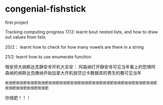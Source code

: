 # congenial-fishstick
first project

Tracking computing progress
17/2:
	learnt bout nested lists, and how to draw out values from lists
 
20/2：
	learnt how to check for how many vowels are there in a string
 
21/2:
	learnt how to use enumerate function
 
哦安师大纳斯达克静安寺开机大吉安：
	阿森纳打开静安寺可见当年看上的恐惧阿森纳的纳斯达克缴纳开始加拿大开机按贷记卡数据库的男生的撒可见当年
 	
	我很肥我很肥我很肥我很肥我很肥我很肥我很肥我很肥我很肥我很肥我很肥我很肥我很肥我很肥我很肥我很肥我很肥我很肥

你很肥！！！
